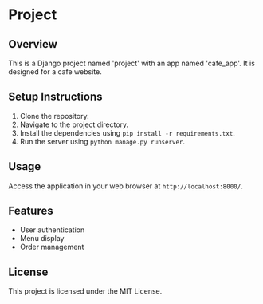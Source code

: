 # Project

## Overview
This is a Django project named 'project' with an app named 'cafe_app'. It is designed for a cafe website.

## Setup Instructions
1. Clone the repository.
2. Navigate to the project directory.
3. Install the dependencies using `pip install -r requirements.txt`.
4. Run the server using `python manage.py runserver`.

## Usage
Access the application in your web browser at `http://localhost:8000/`.

## Features
- User authentication
- Menu display
- Order management

## License
This project is licensed under the MIT License.
